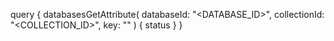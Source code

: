 query {
    databasesGetAttribute(
        databaseId: "<DATABASE_ID>",
        collectionId: "<COLLECTION_ID>",
        key: ""
    ) {
        status
    }
}
